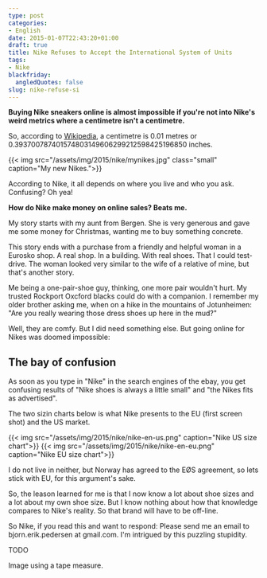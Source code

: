 ```yaml
---
type: post
categories:
- English
date: 2015-01-07T22:43:20+01:00
draft: true
title: Nike Refuses to Accept the International System of Units
tags:
- Nike
blackfriday:
  angledQuotes: false
slug: nike-refuse-si
---
```

**Buying Nike sneakers online is almost impossible if you're not into Nike's weird metrics where a centimetre isn't a centimetre.** 
<!--more-->

So, according to [Wikipedia](https://en.wikipedia.org/wiki/Centimetre), a centimetre is	0.01 metres
or 0.393700787401574803149606299212598425196850 inches.

{{< img src="/assets/img/2015/nike/mynikes.jpg" class="small" caption="My new Nikes.">}}

According to Nike, it all depends on where you live and who you ask. Confusing? Oh yea!

**How do Nike make money on online sales? Beats me.**

My story starts with my aunt from Bergen. She is very generous and gave me some money for Christmas, wanting me to buy something concrete. 

This story ends with a purchase from a friendly and helpful woman in a Eurosko shop. A real shop. In a building. With real shoes. That I could test-drive. The woman looked very similar to the wife of a relative of mine, but that's another story.

Me being a one-pair-shoe guy, thinking, one more pair wouldn't hurt. My trusted Rockport Oxcford blacks could do with a companion. I remember my older brother asking me, when on a hike in the mountains of Jotunheimen: "Are you really wearing those dress shoes up here in the mud?"

Well, they are comfy. But I did need something else. But going online for Nikes was doomed impossible:

## The bay of confusion
As soon as you type in "Nike" in the search engines of the ebay, you get confusing results of "Nike shoes is always a little small" and "the Nikes fits as advertised".

The two sizin charts below is what Nike presents to the EU (first screen shot) and the US market.

{{< img src="/assets/img/2015/nike/nike-en-us.png" caption="Nike US size chart">}}
{{< img src="/assets/img/2015/nike/nike-en-eu.png" caption="Nike EU size chart">}}

I do not live in neither, but Norway has agreed to the EØS agreement, so lets stick with EU, for this argument's sake.

So, the leason learned for me is that I now know a lot about shoe sizes and a lot about my own shoe size. But I know nothing about how that knowledge compares to Nike's reality. So that brand will have to be off-line.

So Nike, if you read this and want to respond: Please send me an email to bjorn.erik.pedersen at gmail.com. I'm intrigued by this puzzling stupidity.


TODO

Image using a tape measure.